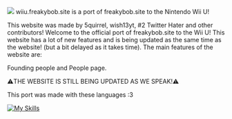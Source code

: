 <img src="images/fbanner.png">
wiiu.freakybob.site is a port of freakybob.site to the Nintendo Wii U!

This website was made by 5quirrel, wish13yt, #2 Twitter Hater and other contributors!
Welcome to the official port of freakybob.site to the Wii U!
This website has a lot of new features and is being updated as the same time as the website! (but a bit delayed as it takes time). The main features of the website are:

Founding people and People page.

⚠️THE WEBSITE IS STILL BEING UPDATED AS WE SPEAK!⚠️

This port was made with these languages :3

[![My Skills](https://skillicons.dev/icons?i=html,css)](https://skillicons.dev)
